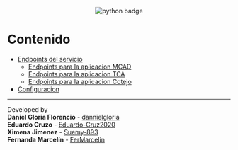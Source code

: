 <div align="center">

![python badge](readme_files/python-badge.png)

</div>

Contenido
================
*   [Endpoints del servicio](./endpoints.md/#ednpoints)
    *   [Endpoints para la aplicacion MCAD](./endpoints.md/#mcad)
    *   [Endpoints para la aplicacion TCA](./endpoints.md/#html)
    *   [Endpoints para la aplicacion Cotejo](./endpoints.md/#cotejo)
*   [Configuracion](./setting.md/#settings)
* * *

Developed by<br> 
   **Daniel Gloria Florencio** - [dannielgloria](https://github.com/dannielgloria)<br>
   **Eduardo Cruzo** - [Eduardo-Cruz2020](https://github.com/Eduardo-Cruz2020)<br>
   **Ximena Jimenez** - [Suemy-893](https://github.com/Suemy-893)<br>
   **Fernanda Marcelín** - [FerMarcelin](https://github.com/FerMarcelin)
